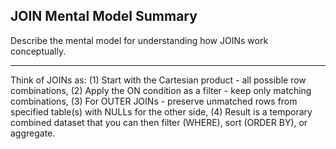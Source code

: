 ## JOIN Mental Model Summary

Describe the mental model for understanding how JOINs work conceptually.

---

Think of JOINs as: (1) Start with the Cartesian product - all possible row combinations, (2) Apply the ON condition as a filter - keep only matching combinations, (3) For OUTER JOINs - preserve unmatched rows from specified table(s) with NULLs for the other side, (4) Result is a temporary combined dataset that you can then filter (WHERE), sort (ORDER BY), or aggregate.

